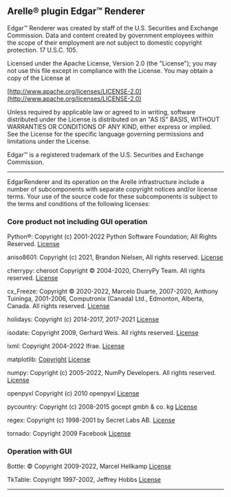 
## Arelle® plugin Edgar™ Renderer

Edgar™ Renderer was created by staff of the U.S. Securities and Exchange Commission.
Data and content created by government employees within the scope of their employment 
are not subject to domestic copyright protection. 17 U.S.C. 105.


Licensed under the Apache License, Version 2.0 (the "License");
you may not use this file except in compliance with the License.
You may obtain a copy of the License at

[http://www.apache.org/licenses/LICENSE-2.0](http://www.apache.org/licenses/LICENSE-2.0)


Unless required by applicable law or agreed to in writing, software
distributed under the License is distributed on an "AS IS" BASIS,
WITHOUT WARRANTIES OR CONDITIONS OF ANY KIND, either express or implied.
See the License for the specific language governing permissions and
limitations under the License.

Edgar™ is a registered trademark of the U.S. Securities and Exchange Commission.

---
EdgarRenderer and its operation on the Arelle infrastructure include a number of subcomponents with separate copyright notices
and/or license terms. Your use of the source code for these subcomponents
is subject to the terms and conditions of the following licenses:

### Core product not including GUI operation

Python®: Copyright (c) 2001-2022 Python Software Foundation; All Rights Reserved.  [License](https://docs.python.org/3/license.html)

aniso8601: Copyright (c) 2021, Brandon Nielsen, All rights reserved. [License](https://github.com/sloanlance/aniso8601/blob/master/LICENSE)

cherrypy: cheroot Copyright © 2004-2020, CherryPy Team.  All rights reserved.  [License](https://github.com/cherrypy/cherrypy/blob/main/LICENSE.md)

cx_Freeze: Copyright © 2020-2022, Marcelo Duarte, 2007-2020, Anthony Tuininga, 2001-2006, Computronix (Canada) Ltd., Edmonton, Alberta, Canada. All rights reserved. [License](https://cx-freeze.readthedocs.io/en/latest/license.html)

holidays: Copyright (c) 2014-2017, 2017-2021 [License](https://github.com/dr-prodigy/python-holidays/blob/master/LICENSE)

isodate: Copyright 2009, Gerhard Weis. All rights reserved. [License](https://opensource.org/licenses/BSD-3-Clause)

lxml: Copyright 2004-2022 Ifrae. [License](https://github.com/lxml/lxml/blob/master/LICENSES.txt)

matplotlib: [Copyright](https://matplotlib.org/stable/users/project/license.html) [License](https://github.com/matplotlib/matplotlib/blob/main/LICENSE/LICENSE)

numpy: Copyright (c) 2005-2022, NumPy Developers. All rights reserved. [License](https://numpy.org/doc/stable/license.html)

openpyxl Copyright (c) 2010 openpyxl [License](https://github.com/fluidware/openpyxl/blob/master/LICENCE)

pycountry: Copyright (c) 2008-2015 gocept gmbh & co. kg [License](https://pypi.org/project/gocept.country/)

regex: Copyright (c) 1998-2001 by Secret Labs AB.  [License](https://github.com/mrabarnett/mrab-regex/blob/hg/LICENSE.txt)

tornado: Copyright 2009 Facebook [License](https://github.com/tornadoweb/tornado/blob/master/LICENSE)

### Operation with GUI

Bottle: © Copyright 2009-2022, Marcel Hellkamp [License](https://bottlepy.org/docs/dev/)

TkTable: Copyright 1997-2002, Jeffrey Hobbs [License](https://github.com/nbro/tktable/blob/master/LICENSE.md)

---
